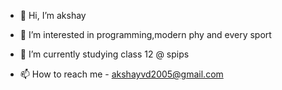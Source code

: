 - 👋 Hi, I’m akshay
- 👀 I’m interested in programming,modern phy and every sport
- 🌱 I’m currently studying class 12 @ spips

- 📫 How to reach me - akshayvd2005@gmail.com


<!---
codx-aks/codx-aks is a ✨ special ✨ repository because its `README.md` (this file) appears on your GitHub profile.
You can click the Preview link to take a look at your changes.
--->
